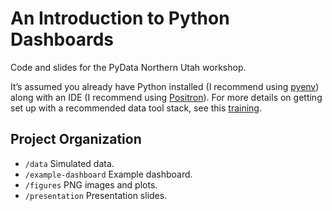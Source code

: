 # An Introduction to Python Dashboards


Code and slides for the PyData Northern Utah workshop.

It’s assumed you already have Python installed (I recommend using
[pyenv](https://github.com/pyenv/pyenv)) along with an IDE (I recommend
using [Positron](https://positron.posit.co)). For more details on
getting set up with a recommended data tool stack, see this
[training](https://github.com/marcdotson/asc-training).

## Project Organization

- `/data` Simulated data.
- `/example-dashboard` Example dashboard.
- `/figures` PNG images and plots.
- `/presentation` Presentation slides.
